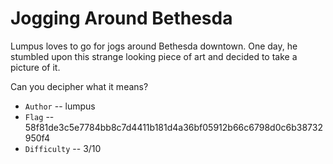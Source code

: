 # Jogging Around Bethesda

Lumpus loves to go for jogs around Bethesda downtown. One day, he stumbled upon this strange looking piece of art and decided to take a picture of it.

Can you decipher what it means?


* `Author` -- lumpus
* `Flag` -- 58f81de3c5e7784bb8c7d4411b181d4a36bf05912b66c6798d0c6b38732950f4
* `Difficulty` -- 3/10

